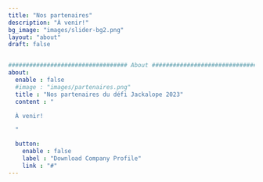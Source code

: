 ```yaml
---
title: "Nos partenaires"
description: "À venir!"
bg_image: "images/slider-bg2.png"
layout: "about"
draft: false


################################## About #####################################
about:
  enable : false
  #image : "images/partenaires.png"
  title : "Nos partenaires du défi Jackalope 2023"
  content : "

  À venir!

  "

  button:
    enable : false
    label : "Download Company Profile"
    link : "#"
---
```


